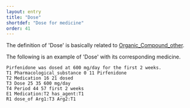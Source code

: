 ```yaml
---
layout: entry
title: "Dose"
shortdef: "Dose for medicine"
order: 41
---
```


The definition of 'Dose' is basically related to [Organic_Compound_other]().

The following is an example of 'Dose' with its corresponding medicine.

~~~ ann
Pirfenidone was dosed at 600 mg/day for the first 2 weeks.
T1 Pharmacological_substance 0 11 Pirfenidone
T2 Medication 16 21 dosed
T3 Dose 25 35 600 mg/day
T4 Period 44 57 first 2 weeks
E1 Medication:T2 has_agent:T1
R1 dose_of Arg1:T3 Arg2:T1
~~~


<!-- details -->
